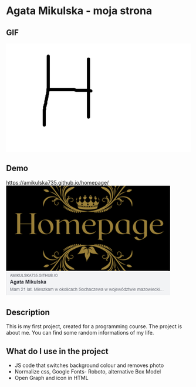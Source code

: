 # Agata Mikulska - moja strona
## GIF
![Animowany GIF](https://github.com/amikulska735/homepage/blob/main/images/Animation.gif) 
## Demo 
https://amikulska735.github.io/homepage/
![Screenshot from debugger](https://github.com/amikulska735/homepage/blob/main/images/screenshot.PNG)
## Description
This is my first project, created for a programming course. The project is about me. You can find some random informations of my life.
## What do I use in the project
- JS code that switches background colour and removes photo
- Normalize css, Google Fonts- Roboto, alternative Box Model
- Open Graph and icon in HTML